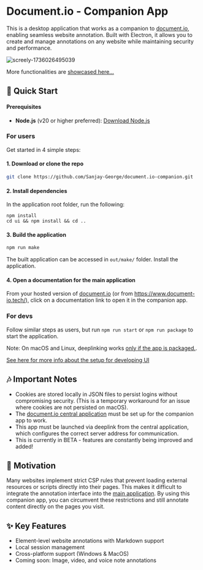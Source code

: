 # Document.io - Companion App

This is a desktop application that works as a companion to [document.io](https://github.com/Sanjay-George/document.io), enabling seamless website annotation. Built with Electron, it allows you to create and manage annotations on any website while maintaining security and performance.

![screely-1736026495039](https://github.com/user-attachments/assets/ce662841-0d6c-4f37-a9a9-1f901253af69)

More functionalities are [showcased here...](https://github.com/Sanjay-George/document.io-companion/wiki/Showcase)

## 🚀 Quick Start

#### Prerequisites
- **Node.js** (v20 or higher preferred): [Download Node.js](https://nodejs.org/)

### For users

Get started in 4 simple steps:

#### 1. Download or clone the repo

```bash
git clone https://github.com/Sanjay-George/document.io-companion.git
```

#### 2. Install dependencies
In the application root folder, run the following:

```
npm install
cd ui && npm install && cd ..
```

#### 3. Build the application

```bash
npm run make
```

The built application can be accessed in `out/make/` folder. Install the application.

#### 4. Open a documentation for the main application
From your hosted version of [document.io](https://github.com/Sanjay-George/document.io) (or from https://www.document-io.tech/), click on a documentation link to open it in the companion app.

### For devs
Follow similar steps as users, but run `npm run start` or `npm run package` to start the application. 

Note: On macOS and Linux, deeplinking works [only if the app is packaged.](https://www.electronjs.org/docs/latest/tutorial/launch-app-from-url-in-another-app#packaging).

[See here for more info about the setup for developing UI](https://github.com/Sanjay-George/document.io-companion/blob/master/ui/README.md)

<!-- 1. For now, the application needs to be built locally and used, since code-signing and notarizing is not in place. To build the application, run the following command in the root folder: -->

## 🎶 Important Notes
- Cookies are stored locally in JSON files to persist logins without compromising security. (This is a temporary workaround for an issue where cookies are not persisted on macOS).
- The [document.io central application](https://github.com/Sanjay-George/document.io) must be set up for the companion app to work.
- This app must be launched via deeplink from the central application, which configures the correct server address for communication.
- This is currently in BETA - features are constantly being improved and added!


## 🎯 Motivation

Many websites implement strict CSP rules that prevent loading external resources or scripts directly into their pages. This makes it difficult to integrate the annotation interface into the [main application](https://github.com/Sanjay-George/document.io). By using this companion app, you can circumvent these restrictions and still annotate content directly on the pages you visit. 

## ✨ Key Features

- Element-level website annotations with Markdown support
- Local session management
- Cross-platform support (Windows & MacOS)
- Coming soon: Image, video, and voice note annotations

